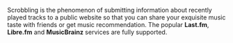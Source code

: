 Scrobbling is the phenomenon of submitting information about
recently played tracks to a public website so that you can share
your exquisite music taste with friends or get music recommendation.
The popular **Last.fm**, **Libre.fm** and **MusicBrainz** services are fully supported.
